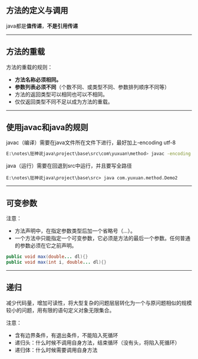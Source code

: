## 方法的定义与调用

java都是**值传递**，**不是引用传递**

---

## 方法的重载

方法的重载的规则：

- **方法名称必须相同。**
- **参数列表必须不同**（个数不同、或类型不同、参数排列顺序不同等）
- 方法的返回类型可以相同也可以不相同。
- 仅仅返回类型不同不足以成为方法的重载。

----

## 使用javac和java的规则

javac（编译）需要在java文件所在文件下进行，最好加上-encoding utf-8

~~~bash
E:\notes\狂神说java\project\base\src\com\yuxuan\method> javac -encoding utf-8 Demo2.java
~~~

java（运行）需要在回退到src中运行，并且要写全路径

~~~ba
E:\notes\狂神说java\project\base\src> java com.yuxuan.method.Demo2
~~~

---

## 可变参数

注意：

- 方法声明中，在指定参数类型后加一个省略号（...）。
- 一个方法中只能指定一个可变参数，它必须是方法的最后一个参数。任何普通的参数必须在它之前声明。

~~~java
public void max(double... dl){}
public void max(int i, double... dl){}
~~~

--------

## 递归

减少代码量，增加可读性，将大型复杂的问题层层转化为一个与原问题相似的规模较小的问题，用有限的语句定义对象无限集合。

注意：

- 含有边界条件，有退出条件，不能陷入死循环
- 递归头：什么时候不调用自身方法，结束循环（没有头，将陷入死循环）
- 递归体：什么时候需要调用自身方法